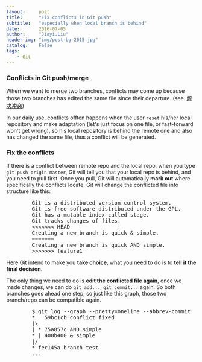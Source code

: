 ```yaml
---
layout:     post
title:      "Fix conflicts in Git push"
subtitle:   "especially when local branch is behind"
date:       2016-07-05
author:     "Jiayi.Liu"
header-img: "img/post-bg-2015.jpg"
catalog: 	False
tags:
    - Git
---
```


### Conflicts in Git push/merge

When we want to merge two branches, conflicts may come up because those two branches has edited the same file since their departure. (see. [解决冲突](http://www.liaoxuefeng.com/wiki/0013739516305929606dd18361248578c67b8067c8c017b000/001375840202368c74be33fbd884e71b570f2cc3c0d1dcf000))

In our daily use, conflicts offten happens when the user `reset` his/her local repository and make adaptation (let's just focus on one file, or fast-forward won't get wrong), so his local repository is behind the remote one and also has changed the same file, thus a conflict will be generated.

### Fix the conflicts

If there is a conflict between remote repo and the local repo, when you type `git push origin master`, Git will tell you that your local repo is behind, and you need to pull first. Once you pull, Git will automatically **mark out** where specifically the conflicts locate. Git will change the conflicted file into structure like this:
<pre>
		Git is a distributed version control system.
		Git is free software distributed under the GPL.
		Git has a mutable index called stage.
		Git tracks changes of files.
		<<<<<<< HEAD
		Creating a new branch is quick & simple.
		=======
		Creating a new branch is quick AND simple.
		>>>>>>> feature1
</pre>

Here Git intend to make you **take choice**, what you need to do is to **tell it the final decision**.

The only thing we need to do is **edit the conflicted file again**, once we made changes, we can do `git add...`, `git commit...` again. So both branches goes ahead one step, so just like this graph, those two branch/repo can be compatible again.
<pre>
		$ git log --graph --pretty=oneline --abbrev-commit
		*   59bc1cb conflict fixed
		|\
		| * 75a857c AND simple
		* | 400b400 & simple
		|/
		* fec145a branch test
		...
</pre>  